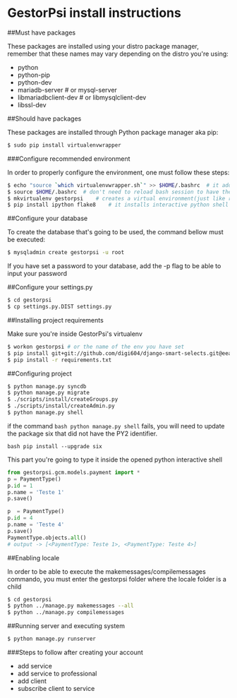 # GestorPsi install instructions

##Must have packages

These packages are installed using your distro package manager, remember that these names may vary depending on the distro you're using:
- python
- python-pip
- python-dev
- mariadb-server # or mysql-server
- libmariadbclient-dev # or libmysqlclient-dev
- libssl-dev

##Should have packages

These packages are installed through Python package manager aka pip:

```bash
$ sudo pip install virtualenvwrapper
```

###Configure recommended environment

In order to properly configure the environment, one must follow these steps:

```bash
$ echo "source `which virtualenvwrapper.sh`" >> $HOME/.bashrc  # it adds virtualenvwrapper commands to bash
$ source $HOME/.bashrc  # don't need to reload bash session to have the commands available to you
$ mkvirtualenv gestorpsi    # creates a virtual environment(just like rvm does to Ruby and maven does to Java projects)
$ pip install ipython flake8    # it installs interactive python shell and flake8 code validation to your virtual environment
```

##Configure your database

To create the database that's going to be used, the command bellow must be executed:

```bash
$ mysqladmin create gestorpsi -u root
```
If you have set a password to your database, add the -p flag to be able to input your password

##Configure your settings.py

```bash
$ cd gestorpsi
$ cp settings.py.DIST settings.py
```

##Installing project requirements

Make sure you're inside GestorPsi's virtualenv

```bash
$ workon gestorpsi # or the name of the env you have set
$ pip install git+git://github.com/digi604/django-smart-selects.git@eea07eeb759f75c77497b2425b84574cf6c6ac4d
$ pip install -r requirements.txt
```

##Configuring project

```bash
$ python manage.py syncdb
$ python manage.py migrate
$ ./scripts/install/createGroups.py
$ ./scripts/install/createAdmin.py
$ python manage.py shell
```

if the command ```bash python manage.py shell``` fails, you will need to update the package six that did not have the PY2 identifier.

```bash pip install --upgrade six```

This part you're going to type it inside the opened python interactive shell

```python
from gestorpsi.gcm.models.payment import *
p = PaymentType()
p.id = 1
p.name = 'Teste 1'
p.save()

p  = PaymentType()
p.id = 4
p.name = 'Teste 4'
p.save()
PaymentType.objects.all()
# output -> [<PaymentType: Teste 1>, <PaymentType: Teste 4>]
```

##Enabling locale

In order to be able to execute the makemessages/compilemessages commando, you must enter the gestorpsi folder where the locale folder is a child

```bash
$ cd gestorpsi
$ python ../manage.py makemessages --all
$ python ../manage.py compilemessages
```

##Running server and executing system

```bash
$ python manage.py runserver
```

###Steps to follow after creating your account

- add service
- add service to professional
- add client
- subscribe client to service

